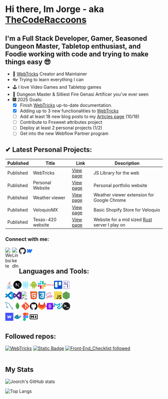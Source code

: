 
# Hi there, Im Jorge - aka [TheCodeRaccoons](https://www.thecoderaccoons.com/)

## I'm a Full Stack Developer, Gamer, Seasoned Dungeon Master, Tabletop enthusiast, and Foodie working with code and trying to make things easy 😎
- 🎲 [WebTricks](https://www.thecoderaccoons.com/webtricks) Creator and Maintainer
- 👓 Trying to learn everything I can
- 🕹  I love Video Games and Tabletop games
- 🐉 Dungeon Master & Silliest Fire Genasi Artificer you've ever seen
- 🎆 2025 Goals:
  	- [x] Finish [WebTricks](https://www.thecoderaccoons.com/webtricks) up-to-date documentation.
	- [x] Adding up to 3 new functionalities to [WebTricks](https://www.thecoderaccoons.com/webtricks)
    - [ ] Add at least 18 new blog posts to my [Articles page](https://www.thecoderaccoons.com/blog) (10/18)
	- [ ] Contribute to Fnsweet attributes project 	
	- [ ] Deploy at least 2 personal projects (1/2)
	- [ ] Get into the new Webflow Partner program
	
## ✔ Latest Personal Projects:

| Published | Title | Link | Description | 
|--|--|--|--|
| Published | WebTricks | [View page](https://www.thecoderaccoons.com/WebTricks) | JS Library for the web |
| Published | Personal Website | [View page](https://www.thecoderaccoons.com) | Personal portfolio website |
| Published | Weather viewer | [View page](https://chromewebstore.google.com/detail/weather-viewer/hggpgkkiabldmmakjocjncifpieaephc) | Weather viewer extension for Google Chrome |
| Published | VeloquioMX | [View page](https://veloquio.mx/) | Basic Shopify Store for Veloquio |
| Published | Texas-420 website | [View page](https://texas-420.online/) | Website for a mid sized [Rust](https://rust.facepunch.com/) server I play on |

### Connect with me: 
[<img align="left" alt="Website" width="22px" src="https://github.com/JorchCortez/assets/blob/main/web-domain.png" />](https://www.thecoderaccoons.com)
[<img align="left" alt="LinkedIn" width="22px" src="https://cdn.jsdelivr.net/gh/devicons/devicon/icons/linkedin/linkedin-original.svg" />](https://www.linkedin.com/in/jacortezu)
[<img align="left" alt="GitHub" width="22px" src="https://github.com/JorchCortez/assets/blob/main/github.svg" />](https://github.com/JorchCortez)
[<img align="left" alt="FCC" width="22px" src="https://github.com/JorchCortez/assets/blob/main/webflow_icon.svg" />](https://www.freecodecamp.org/coderaccoons) 

<br> 
<br> 

## Languages and Tools:
<img align="left" alt="Java" width="26px" height="26px" src="https://github.com/devicons/devicon/blob/master/icons/java/java-original.svg" />
<img align="left" alt="NextJs" width="26px" height="26px" src="https://github.com/devicons/devicon/blob/master/icons/nextjs/nextjs-original.svg" />
<img align="left" alt="React" width="26px" height="26px" src="https://github.com/devicons/devicon/blob/master/icons/react/react-original.svg" />
<img align="left" alt="Android" width="26px" height="26px" src="https://github.com/devicons/devicon/blob/master/icons/android/android-original.svg" />
<img align="left" alt="Slack" width="26px" height="26px" src="https://github.com/devicons/devicon/blob/master/icons/slack/slack-original.svg" />
<img align="left" alt="Oracle" width="26px" height="26px" src="https://github.com/devicons/devicon/blob/master/icons/oracle/oracle-original.svg" />
<img align="left" alt="Trello" width="26px" height="26px" src="https://github.com/devicons/devicon/blob/master/icons/trello/trello-plain.svg" />
<img align="left" alt="Heroku" width="26px" height="26px" src="https://github.com/devicons/devicon/blob/master/icons/heroku/heroku-original.svg" /> 
<br/>
<br/>
<div>
	<img align="left" alt="VS Code" width="26px" height="26px" src="https://github.com/devicons/devicon/blob/master/icons/vscode/vscode-original.svg" /> 
	<img align="left" alt="VS" width="26px" height="26px" src="https://github.com/devicons/devicon/blob/master/icons/visualstudio/visualstudio-plain.svg" /> 
	<img align="left" alt="Codepen" width="26px" height="26px" src="https://cdn.jsdelivr.net/gh/devicons/devicon@latest/icons/codepen/codepen-original.svg" />
	<img align="left" alt="HTML5" width="26px" height="26px" src="https://github.com/devicons/devicon/blob/master/icons/html5/html5-original.svg" />
	<img align="left" alt="CSS3" width="26px" height="26px" src="https://github.com/devicons/devicon/blob/master/icons/css3/css3-original.svg" />
	<img align="left" alt="Sass" width="26px" height="26px" src="https://github.com/devicons/devicon/blob/master/icons/sass/sass-original.svg" />
	<img align="left" alt="JavaScript" width="26px" height="26px" src="https://github.com/devicons/devicon/blob/master/icons/javascript/javascript-original.svg" />
	<img align="left" alt="Node.js" width="26px" height="26px" src="https://github.com/devicons/devicon/blob/master/icons/nodejs/nodejs-plain.svg" />
</div>
<br/>
<br/>
<div>
	<img align="left" alt="MySQL" width="26px" height="26px" src="https://github.com/devicons/devicon/blob/master/icons/mysql/mysql-original.svg" />
	<img align="left" alt="MongoDB" width="26px" height="26px" src="https://github.com/devicons/devicon/blob/master/icons/mongodb/mongodb-original.svg" />
	<img align="left" alt="Git" width="26px" height="26px" src="https://github.com/devicons/devicon/blob/master/icons/git/git-original.svg" />
	<img align="left" alt="GitHub" width="26px" height="26px" src="https://github.com/devicons/devicon/blob/master/icons/github/github-original.svg" />
	<img align="left" alt="GitLab" width="26px" height="26px" src="https://github.com/devicons/devicon/blob/master/icons/gitlab/gitlab-original.svg" />
	<img align="left" alt="Bootstrap" width="26px" height="26px" src="https://github.com/devicons/devicon/blob/master/icons/bootstrap/bootstrap-original.svg" />
	<img align="left" alt="Material" width="26px" height="26px" src="https://github.com/devicons/devicon/blob/master/icons/materialui/materialui-plain.svg" />
<img align="left" alt="Terminal" width="26px" height="26px" src="https://raw.githubusercontent.com/github/explore/80688e429a7d4ef2fca1e82350fe8e3517d3494d/topics/terminal/terminal.png" />
</div>
<br/>
<br/>
<div>
	<img align="left" alt="Webflow" width="26px" height="26px" src="https://raw.githubusercontent.com/devicons/devicon/1119b9f84c0290e0f0b38982099a2bd027a48bf1/icons/webflow/webflow-original.svg" />
	<img align="left" alt="Docker" width="26px" height="26px" src="https://github.com/devicons/devicon/blob/master/icons/docker/docker-original.svg" />
	<img align="left" alt="Figma" width="26px" height="26px" src="https://github.com/devicons/devicon/blob/master/icons/figma/figma-original.svg" />
	<img align="left" alt="Markdown" width="26px" height="26px" src="https://github.com/devicons/devicon/blob/master/icons/markdown/markdown-original.svg" />
</div>

<br>
<br> 

## Followed repos:
[![WebTricks](https://img.shields.io/badge/WebTricks-maintainer-blue)](https://github.com/TheCodeRaccoons/WebTricks)
[![Static Badge](https://img.shields.io/badge/Devicons-contributor-orange)](https://github.com/devicons/devicon)
[![Front‑End_Checklist followed](https://img.shields.io/badge/Front‑End_Checklist-followed-brightgreen.svg)](https://github.com/thedaviddias/Front-End-Checklist/)
<br>
<br>
## My Stats

![Joorch's GitHub stats](https://github-readme-stats-rouge-seven-22.vercel.app/api?username=JorchCortez&count_private=true&show_icons=true&theme=radical)

![Top Langs](https://github-readme-stats-rouge-seven-22.vercel.app/api/top-langs/?username=JorchCortez&layout=compact&langs_count=10&theme=radical&count_private=true&exclude_repo=Shroomdots&hide=ShaderLab,HLSL)
